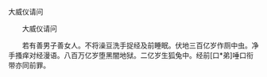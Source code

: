   大威仪请问
　　




　　大威仪请问

　　若有善男子善女人。不将澡豆洗手捉经及前睡眠。伏地三百亿岁作厕中虫。净手搔痒对经漫语。八百万亿岁堕黑闇地狱。二亿岁生狐兔中。经前[口*弟]唾口衔带亦同前罪。

